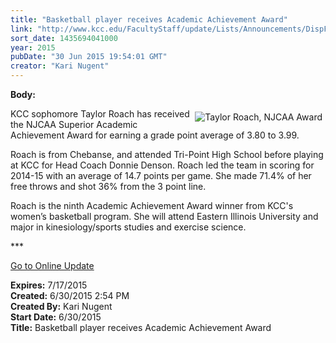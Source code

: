 ```yaml
---
title: "Basketball player receives Academic Achievement Award"
link: "http://www.kcc.edu/FacultyStaff/update/Lists/Announcements/DispForm.aspx?ID=1966"
sort_date: 1435694041000
year: 2015
pubDate: "30 Jun 2015 19:54:01 GMT"
creator: "Kari Nugent"
---
```


<div><b>Body:</b> <div class="ExternalClassECCE99644CDA49CFA9026DEE8E30A277"><p>​<img alt="Taylor Roach, NJCAA Award" src="/FacultyStaff/update/PublishingImages/Taylor_Roach-D3S_6613-web2.jpg" style="float:right;margin:5px" />KCC sophomore Taylor Roach has received the NJCAA Superior Academic Achievement Award for earning a grade point average of 3.80 to 3.99.</p>
<p>Roach is from Chebanse, and attended Tri-Point High School before playing at KCC for Head Coach Donnie Denson. Roach led the team in scoring for 2014-15 with an average of 14.7 points per game. She made 71.4% of her free throws and shot 36% from the 3 point line.</p>
<p>Roach is the ninth Academic Achievement Award winner from KCC's women’s basketball program. She will attend Eastern Illinois University and major in kinesiology/sports studies and exercise science.<br /></p>
<p>***</p>
<p><a href="/update">Go to Online Update</a></p></div></div>
<div><b>Expires:</b> 7/17/2015</div>
<div><b>Created:</b> 6/30/2015 2:54 PM</div>
<div><b>Created By:</b> Kari Nugent</div>
<div><b>Start Date:</b> 6/30/2015</div>
<div><b>Title:</b> Basketball player receives Academic Achievement Award</div>
